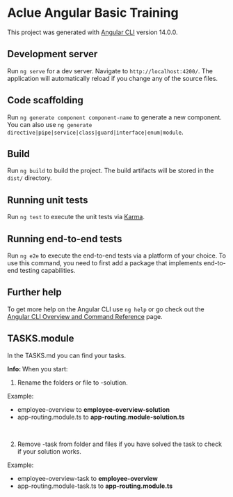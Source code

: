 # Aclue Angular Basic Training

This project was generated with [Angular CLI](https://github.com/angular/angular-cli) version 14.0.0.

## Development server

Run `ng serve` for a dev server. Navigate to `http://localhost:4200/`. The application will automatically reload if you change any of the source files.

## Code scaffolding

Run `ng generate component component-name` to generate a new component. You can also use `ng generate directive|pipe|service|class|guard|interface|enum|module`.

## Build

Run `ng build` to build the project. The build artifacts will be stored in the `dist/` directory.

## Running unit tests

Run `ng test` to execute the unit tests via [Karma](https://karma-runner.github.io).

## Running end-to-end tests

Run `ng e2e` to execute the end-to-end tests via a platform of your choice. To use this command, you need to first add a package that implements end-to-end testing capabilities.

## Further help

To get more help on the Angular CLI use `ng help` or go check out the [Angular CLI Overview and Command Reference](https://angular.io/cli) page.

## TASKS.module

In the TASKS.md you can find your tasks.


<b> Info: </b> When you start:

1. Rename the folders or file to -solution.

Example: 
- employee-overview to <b> employee-overview-solution </b>
- app-routing.module.ts to <b> app-routing.module-solution.ts </b> 

<br> 

2. Remove -task from folder and files if you have solved the task to check if your solution works.

Example: 
- employee-overview-task to <b> employee-overview </b>
- app-routing.module-task.ts to <b> app-routing.module.ts </b> 